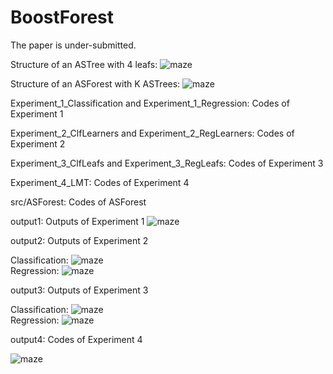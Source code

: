 # BoostForest

The paper is under-submitted.



Structure of an ASTree with 4 leafs:
![maze](https://github.com/zhaochangming/Additive-Sequence-Forest-ASForest-/blob/master/FigASTree.png)  

Structure of an ASForest with K ASTrees:
![maze](https://github.com/zhaochangming/Additive-Sequence-Forest-ASForest-/blob/master/FigASForest.png)  

Experiment_1_Classification and Experiment_1_Regression: Codes of Experiment 1

Experiment_2_ClfLearners and Experiment_2_RegLearners: Codes of Experiment 2

Experiment_3_ClfLeafs and Experiment_3_RegLeafs: Codes of Experiment 3

Experiment_4_LMT: Codes of Experiment 4

src/ASForest: Codes of ASForest

output1: Outputs of Experiment 1
![maze](https://github.com/zhaochangming/Additive-Sequence-Forest-ASForest-/blob/master/ex_1.png)  

output2: Outputs of Experiment 2

Classification:
![maze](https://github.com/zhaochangming/Additive-Sequence-Forest-ASForest-/blob/master/ex_2_clf.png)  
Regression:
![maze](https://github.com/zhaochangming/Additive-Sequence-Forest-ASForest-/blob/master/ex_2_reg.png)  

output3: Outputs of Experiment 3

Classification:
![maze](https://github.com/zhaochangming/Additive-Sequence-Forest-ASForest-/blob/master/ex_3_clf.png)  
Regression:
![maze](https://github.com/zhaochangming/Additive-Sequence-Forest-ASForest-/blob/master/ex_3_reg.png)  

output4: Codes of Experiment 4

![maze](https://github.com/zhaochangming/Additive-Sequence-Forest-ASForest-/blob/master/ex_4.png)  
